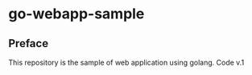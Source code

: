 # go-webapp-sample



## Preface
This repository is the sample of web application using golang.
Code v.1

